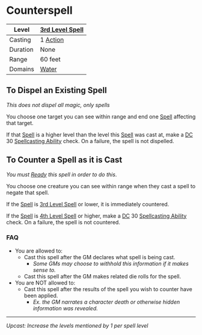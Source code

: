 # Counterspell

| Level    | [3rd Level Spell](3rd%20Level%20Spells.md)          |
| -------- | --------------------------------------------------- |
| Casting  | 1 [Action](../../../../Game%20Procedures/Core%20Procedures/Action.md) |
| Duration | None                                                |
| Range    | 60 feet                                             |
| Domains  | [Water](../../Spell%20Domains/Water.md)          |

## To Dispel an Existing Spell

*This does not dispel all magic, only spells*

You choose one target you can see within range and end one [Spell](../../../Spells.md) affecting that target.

If that [Spell](../../../Spells.md) is a higher level than the level this [Spell](../../../Spells.md) was cast at, make a [DC](../../../../Game%20Procedures/Core%20Procedures/DC.md) 30 [Spellcasting Ability](../../../Spellcasting/Spellcasting%20Ability.md) check. On a failure, the spell is not dispelled.

## To Counter a Spell as it is Cast

*You must [Ready](../../../../Game%20Procedures/Combat/Reaction.md#Ready) this spell in order to do this*.

You choose one creature you can see within range when they cast a spell to negate that spell.

If the [Spell](../../../Spells.md) is [3rd Level Spell](3rd%20Level%20Spells.md) or lower, it is immediately countered.

If the [Spell](../../../Spells.md) is [4th Level Spell](../Level%204/4th%20Level%20Spells.md) or higher, make a [DC](../../../../Game%20Procedures/Core%20Procedures/DC.md) 30 [Spellcasting Ability](../../../Spellcasting/Spellcasting%20Ability.md) check. On a failure, the spell is not countered.

### FAQ

- You are allowed to:
	- Cast this spell after the GM declares what spell is being cast.
		- *Some GMs may choose to withhold this information if it makes sense to.*
	- Cast this spell after the GM makes related die rolls for the spell.
- You are NOT allowed to:
	- Cast this spell after the results of the spell you wish to counter have been applied.
		- *Ex. the GM narrates a character death or otherwise hidden information was revealed.*

---
*Upcast: Increase the levels mentioned by 1 per spell level*
